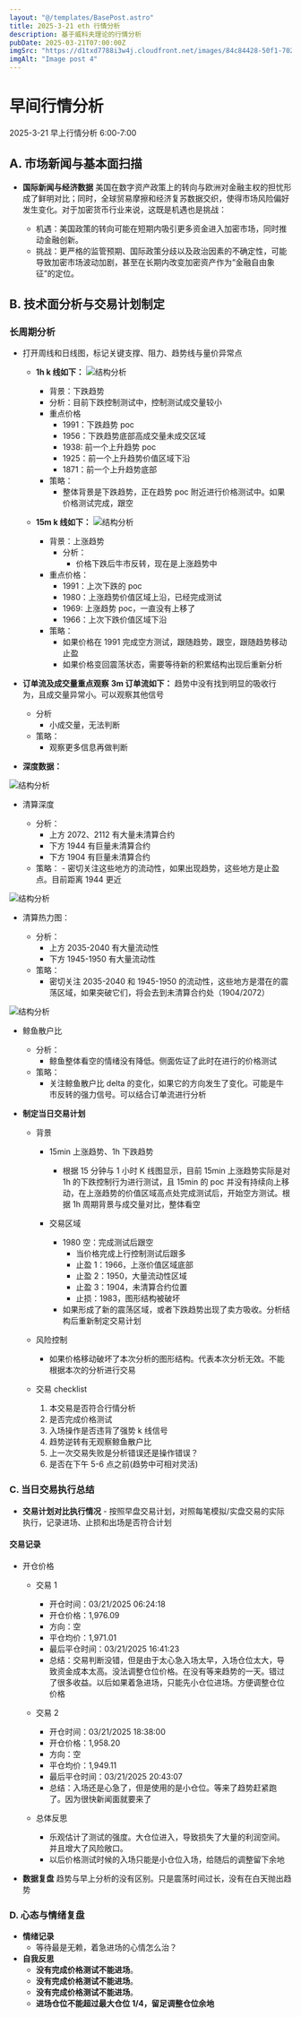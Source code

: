 ```yaml
---
layout: "@/templates/BasePost.astro"
title: 2025-3-21 eth 行情分析
description: 基于威科夫理论的行情分析
pubDate: 2025-03-21T07:00:00Z
imgSrc: "https://d1txd7788i3w4j.cloudfront.net/images/84c84428-50f1-7025-b778-548a97e9da87/2025-03-20/1742510605858-tradingview15m.jpg"
imgAlt: "Image post 4"
---
```


# 早间行情分析

2025-3-21 早上行情分析 6:00-7:00

## A. 市场新闻与基本面扫描

- **国际新闻与经济数据**
  美国在数字资产政策上的转向与欧洲对金融主权的担忧形成了鲜明对比；同时，全球贸易摩擦和经济复苏数据交织，使得市场风险偏好发生变化。对于加密货币行业来说，这既是机遇也是挑战：

  - 机遇：美国政策的转向可能在短期内吸引更多资金进入加密市场，同时推动金融创新。
  - 挑战：更严格的监管预期、国际政策分歧以及政治因素的不确定性，可能导致加密市场波动加剧，甚至在长期内改变加密资产作为“金融自由象征”的定位。

## B. 技术面分析与交易计划制定

### 长周期分析

- 打开周线和日线图，标记关键支撑、阻力、趋势线与量价异常点

  - **1h k 线如下：**
    ![结构分析](https://d1txd7788i3w4j.cloudfront.net/images/84c84428-50f1-7025-b778-548a97e9da87/2025-03-20/1742510605819-tradingview1h.jpg)

    - 背景：下跌趋势
    - 分析：目前下跌控制测试中，控制测试成交量较小
    - 重点价格
      - 1991：下跌趋势 poc
      - 1956：下跌趋势底部高成交量未成交区域
      - 1938: 前一个上升趋势 poc
      - 1925：前一个上升趋势价值区域下沿
      - 1871：前一个上升趋势底部
    - 策略：
      - 整体背景是下跌趋势，正在趋势 poc 附近进行价格测试中。如果价格测试完成，跟空

  - **15m k 线如下：**
    ![结构分析](https://d1txd7788i3w4j.cloudfront.net/images/84c84428-50f1-7025-b778-548a97e9da87/2025-03-20/1742510605858-tradingview15m.jpg)
    - 背景：上涨趋势
      - 分析：
        - 价格下跌后牛市反转，现在是上涨趋势中
    - 重点价格：
      - 1991：上次下跌的 poc
      - 1980：上涨趋势价值区域上沿，已经完成测试
      - 1969: 上涨趋势 poc，一直没有上移了
      - 1966：上次下跌价值区域下沿
    - 策略：
      - 如果价格在 1991 完成空方测试，跟随趋势，跟空，跟随趋势移动止盈
      - 如果价格变回震荡状态，需要等待新的积累结构出现后重新分析

- **订单流及成交量重点观察**
  **3m 订单流如下：**
  趋势中没有找到明显的吸收行为，且成交量异常小。可以观察其他信号

  - 分析
    - 小成交量，无法判断
  - 策略：
    - 观察更多信息再做判断

- **深度数据：**

![结构分析](https://d1txd7788i3w4j.cloudfront.net/images/84c84428-50f1-7025-b778-548a97e9da87/2025-03-20/1742510602326-hyblock-liq-level.jpg)

- 清算深度

  - 分析：
    - 上方 2072、2112 有大量未清算合约
    - 下方 1944 有巨量未清算合约
    - 下方 1904 有巨量未清算合约
  - 策略： - 密切关注这些地方的流动性，如果出现趋势，这些地方是止盈点。目前距离 1944 更近

![结构分析](https://d1txd7788i3w4j.cloudfront.net/images/84c84428-50f1-7025-b778-548a97e9da87/2025-03-20/1742510603973-hyblock-liq-heap.jpg)

- 清算热力图：

  - 分析：
    - 上方 2035-2040 有大量流动性
    - 下方 1945-1950 有大量流动性
  - 策略：
    - 密切关注 2035-2040 和 1945-1950 的流动性，这些地方是潜在的震荡区域，如果突破它们，将会去到未清算合约处（1904/2072）

![结构分析](https://d1txd7788i3w4j.cloudfront.net/images/84c84428-50f1-7025-b778-548a97e9da87/2025-03-20/1742510602494-hyblock-whale.jpg)

- 鲸鱼散户比

  - 分析：
    - 鲸鱼整体看空的情绪没有降低。侧面佐证了此时在进行的价格测试
  - 策略：
    - 关注鲸鱼散户比 delta 的变化，如果它的方向发生了变化。可能是牛市反转的强力信号。可以结合订单流进行分析

- **制定当日交易计划**

  - 背景

    - 15min 上涨趋势、1h 下跌趋势
      - 根据 15 分钟与 1 小时 K 线图显示，目前 15min 上涨趋势实际是对 1h 的下跌控制行为进行测试，且 15min 的 poc 并没有持续向上移动，在上涨趋势的价值区域高点处完成测试后，开始空方测试。根据 1h 周期背景与成交量对比，整体看空
    - 交易区域

      - 1980 空：完成测试后跟空
        - 当价格完成上行控制测试后跟多
        - 止盈 1：1966，上涨价值区域底部
        - 止盈 2：1950，大量流动性区域
        - 止盈 3：1904，未清算合约位置
        - 止损：1983，图形结构被破坏
      - 如果形成了新的震荡区域，或者下跌趋势出现了卖方吸收。分析结构后重新制定交易计划

  - 风险控制
    - 如果价格移动破坏了本次分析的图形结构。代表本次分析无效。不能根据本次的分析进行交易
  - 交易 checklist
    1. 本交易是否符合行情分析
    2. 是否完成价格测试
    3. 入场操作是否违背了强势 k 线信号
    4. 趋势逆转有无观察鲸鱼散户比
    5. 上一次交易失败是分析错误还是操作错误？
    6. 是否在下午 5-6 点之前(趋势中可相对灵活)

### C. 当日交易执行总结

- **交易计划对比执行情况** - 按照早盘交易计划，对照每笔模拟/实盘交易的实际执行，记录进场、止损和出场是否符合计划

#### 交易记录

- 开仓价格

  - 交易 1
    - 开仓时间：03/21/2025 06:24:18
    - 开仓价格：1,976.09
    - 方向：空
    - 平仓均价：1,971.01
    - 最后平仓时间：03/21/2025 16:41:23
    - 总结：交易判断没错，但是由于太心急入场太早，入场仓位太大，导致资金成本太高。没法调整仓位价格。在没有等来趋势的一天。错过了很多收益。以后如果着急进场，只能先小仓位进场。方便调整仓位价格
  - 交易 2

    - 开仓时间：03/21/2025 18:38:00
    - 开仓价格：1,958.20
    - 方向：空
    - 平仓均价：1,949.11
    - 最后平仓时间：03/21/2025 20:43:07
    - 总结：入场还是心急了，但是使用的是小仓位。等来了趋势赶紧跑了。因为很快新闻面就要来了

  - 总体反思
    - 乐观估计了测试的强度。大仓位进入，导致损失了大量的利润空间。并且增大了风险敞口。
    - 以后价格测试时候的入场只能是小仓位入场，给随后的调整留下余地

- **数据复盘**
  趋势与早上分析的没有区别。只是震荡时间过长，没有在白天抛出趋势

### D. 心态与情绪复盘

- **情绪记录**
  - 等待最是无赖，着急进场的心情怎么治？
- **自我反思**
  - **没有完成价格测试不能进场**。
  - **没有完成价格测试不能进场**。
  - **没有完成价格测试不能进场**。
  - **进场仓位不能超过最大仓位 1/4，留足调整仓位余地**
